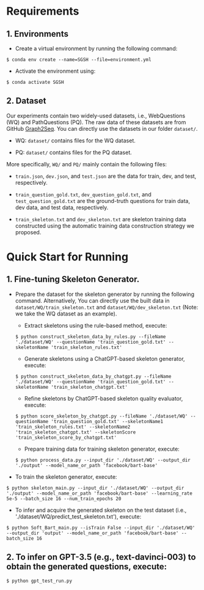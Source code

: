 # Requirements
## 1. Environments
* Create a virtual environment by running the following command:
```
$ conda env create --name=SGSH --file=environment.yml
```
* Activate the environment using:
```
$ conda activate SGSH
```

## 2. Dataset
Our experiments contain two widely-used datasets, i.e., WebQuestions (WQ) and PathQuestions (PQ). The raw data of these datasets are from GitHub [Graph2Seq](https://github.com/hugochan/Graph2Seq-for-KGQG). You can directly use the datasets in our folder `dataset/`. 
* WQ: `dataset/` contains files for the WQ dataset.

* PQ: `dataset/` contains files for the PQ dataset.

More specifically, `WQ/` and `PQ/` mainly contain the following files:
* `train.json`, `dev.json`, and `test.json` are the data for train, dev, and test, respectively.

* `train_question_gold.txt`, `dev_question_gold.txt`, and `test_question_gold.txt` are the ground-truth questions for train data, dev data, and test data, respectively.
* `train_skeleton.txt` and `dev_skeleton.txt` are skeleton training data constructed using the automatic training data construction strategy we proposed.

# Quick Start for Running

## 1. Fine-tuning Skeleton Generator.
   
* Prepare the dataset for the skeleton generator by running the following command. Alternatively, You can directly use the built data in `dataset/WQ/train_skeleton.txt` and `dataset/WQ/dev_skeleton.txt` (Note: we take the WQ dataset as an example).

  * Extract skeletons using the rule-based method, execute:
  ```
  $ python construct_skeleton_data_by_rules.py --fileName './dataset/WQ' --questionName 'train_question_gold.txt' --skeletonName 'train_skeleton_rules.txt'
  ```
  * Generate skeletons using a ChatGPT-based skeleton generator, execute:
  ```
  $ python construct_skeleton_data_by_chatgpt.py --fileName './dataset/WQ' --questionName 'train_question_gold.txt' --skeletonName 'train_skeleton_chatgpt.txt'
  ```
  * Refine skeletons by ChatGPT-based skeleton quality evaluator, execute:
  ```
  $ python score_skeleton_by_chatgpt.py --fileName './dataset/WQ' --questionName 'train_question_gold.txt' --skeletonName1 'train_skeleton_rules.txt' --skeletonName2 'train_skeleton_chatgpt.txt' --skeletonScore 'train_skeleton_score_by_chatgpt.txt'
  ```
  * Prepare training data for training skeleton generator, execute:
   ```
   $ python process_data.py --input_dir './dataset/WQ' --output_dir './output' --model_name_or_path 'facebook/bart-base'
   ```
* To train the skeleton generator, execute:
```
$ python skeleton_main.py --input_dir './dataset/WQ' --output_dir './output' --model_name_or_path 'facebook/bart-base' --learning_rate 5e-5 --batch_size 16 --num_train_epochs 20
```
* To infer and acquire the generated skeleton on the test dataset (i.e., './dataset/WQ/predict_test_skeleton.txt'), execute:
```
$ python Soft_Bart_main.py --isTrain False --input_dir './dataset/WQ' --output_dir 'output' --model_name_or_path 'facebook/bart-base' --batch_size 16 
```
## 2. To infer on GPT-3.5 (e.g., text-davinci-003) to obtain the generated questions, execute:
```
$ python gpt_test_run.py
```


